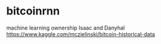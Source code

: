 # bitcoinrnn
machine learning ownership Isaac and Danyhal
https://www.kaggle.com/mczielinski/bitcoin-historical-data
